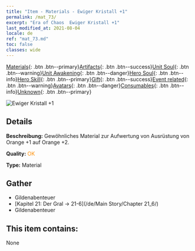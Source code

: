 ```yaml
---
title: "Item - Materials - Ewiger Kristall +1"
permalink: /mat_73/
excerpt: "Era of Chaos  Ewiger Kristall +1"
last_modified_at: 2021-08-04
locale: de
ref: "mat_73.md"
toc: false
classes: wide
---
```

 [Materials](/ItemsDE/){: .btn .btn--primary}[Artifacts](/ItemsDE/Artifacts/){: .btn .btn--success}[Unit Soul](/ItemsDE/UnitSoul/){: .btn .btn--warning}[Unit Awakening](/ItemsDE/UnitAwakening/){: .btn .btn--danger}[Hero Soul](/ItemsDE/HeroSoul/){: .btn .btn--info}[Hero Skill](/ItemsDE/HeroSkill/){: .btn .btn--primary}[Gift](/ItemsDE/Gift/){: .btn .btn--success}[Event related](/ItemsDE/Events/){: .btn .btn--warning}[Avatars](/ItemsDE/Avatars/){: .btn .btn--danger}[Consumables](/ItemsDE/Consumables/){: .btn .btn--info}[Unknown](/ItemsDE/Unknown/){: .btn .btn--primary}

 ![Ewiger Kristall +1](/images/t/i_cailiao_shuijing3.png)

## Details
 **Beschreibung:** Gewöhnliches Material zur Aufwertung von Ausrüstung von Orange +1 auf Orange +2.

 **Quality:** <span style="color: #FF8C00">OK</span>

 **Type:** Material

## Gather

*    Gildenabenteuer 
*    [Kapitel 21: Der Gral -> 21-6](/de/Main Story/Chapter 21_6/) 
*    Gildenabenteuer 

## This item contains:

  None

